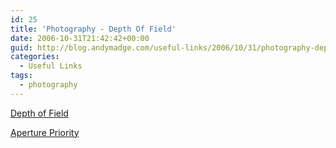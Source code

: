 ```yaml
---
id: 25
title: 'Photography - Depth Of Field'
date: 2006-10-31T21:42:42+00:00
guid: http://blog.andymadge.com/useful-links/2006/10/31/photography-depth-of-field/
categories:
  - Useful Links
tags:
  - photography
---
```

[Depth of Field](http://www.cs.mtu.edu/~shene/DigiCam/User-Guide/950/depth-of-field.html)

[Aperture Priority](http://www.cs.mtu.edu/~shene/DigiCam/User-Guide/950/aperture-priority.html)